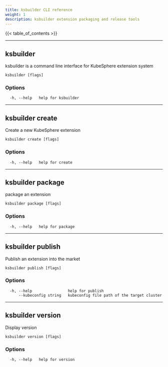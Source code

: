 ```yaml
---
title: ksbuilder CLI reference
weight: 1
description: ksbuilder extension packaging and release tools
---
```


{{< table_of_contents >}}

------

## ksbuilder

ksbuilder is a command line interface for KubeSphere extension system

```
ksbuilder [flags]
```

### Options

```
  -h, --help   help for ksbuilder
```

------

## ksbuilder create

Create a new KubeSphere extension

```
ksbuilder create [flags]
```

### Options

```
  -h, --help   help for create
```

------

## ksbuilder package

package an extension

```
ksbuilder package [flags]
```

### Options

```
  -h, --help   help for package
```

------

## ksbuilder publish

Publish an extension into the market

```
ksbuilder publish [flags]
```

### Options

```
  -h, --help                help for publish
      --kubeconfig string   kubeconfig file path of the target cluster
```

------

## ksbuilder version

Display version

```
ksbuilder version [flags]
```

### Options

```
  -h, --help   help for version
```

